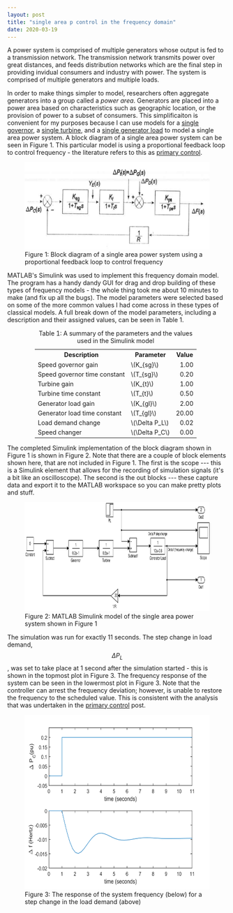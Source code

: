 ```yaml
---
layout: post
title: "single area p control in the frequency domain"
date: 2020-03-19
---
```


A power system is comprised of multiple generators whose output is fed to a transmission network. The transmission network transmits power over great distances, and feeds distribution networks which are the final step in providing invidual consumers and industry with power. The system is comprised of multiple generators and multiple loads.

In order to make things simpler to model, researchers often aggregate generators into a group called a *power area*. Generators are placed into a power area based on characteristics such as geographic location, or the provision of power to a subset of consumers. This simplificaiton is convenient for my purposes because I can use models for a [single governor](https://skreynolds.github.io/blog/2020/03/09/modelling-plant-1), a [single turbine](https://skreynolds.github.io/blog/2020/03/10/modelling-plant-2), and a [single generator load](https://skreynolds.github.io/blog/2020/03/11/modelling-plant-3) to model a single area power system. A block diagram of a single area power system can be seen in Figure 1. This particular model is using a proportional feedback loop to control frequency - the literature refers to this as [primary control](https://skreynolds.github.io/blog/2020/03/12/primary-control).

<figure>
	<img src="/assets/single_area_p_control.png" alt="Governor" height="200" class="center">
	<figcaption>Figure 1: Block diagram of a single area power system using a proportional feedback loop to control frequency</figcaption>
</figure>

MATLAB's Simulink was used to implement this frequency domain model. The program has a handy dandy GUI for drag and drop building of these types of frequency models - the whole thing took me about 10 minutes to make (and fix up all the bugs). The model parameters were selected based on some of the more common values I had come across in these types of classical models. A full break down of the model parameters, including a description and their assigned values, can be seen in Table 1. 

<center>
<table style="width: 75%">
	<caption>Table 1: A summary of the parameters and the values used in the Simulink model</caption>
	<tr><th>Description</th>					<th>Parameter</th>			<th style="text-align: center;">Value</th></tr>
	<tr><td>Speed governor gain</td>			<td>\(K_{sg}\)</td>			<td style="text-align: right;">1.00</td></tr>
	<tr><td>Speed governor time constant</td>	<td>\(T_{sg}\)</td>			<td style="text-align: right;">0.20</td></tr>
	<tr><td>Turbine gain</td>					<td>\(K_{t}\)</td>			<td style="text-align: right;">1.00</td></tr>
	<tr><td>Turbine time constant</td>			<td>\(T_{t}\)</td>			<td style="text-align: right;">0.50</td></tr>
	<tr><td>Generator load gain</td>			<td>\(K_{gl}\)</td>			<td style="text-align: right;">2.00</td></tr>
	<tr><td>Generator load time constant</td>	<td>\(T_{gl}\)</td>			<td style="text-align: right;">20.00</td></tr>
	<tr><td>Load demand change</td>				<td>\(\Delta P_L\)</td>		<td style="text-align: right;">0.02</td></tr>
	<tr><td>Speed changer</td>					<td>\(\Delta P_C\)</td>		<td style="text-align: right;">0.00</td></tr>
</table>
</center>

The completed Simulink implementation of the block diagram shown in Figure 1 is shown in Figure 2. Note that there are a couple of block elements shown here, that are not included in Figure 1. The first is the scope --- this is a Simulink element that allows for the recording of simulation signals (it's a bit like an oscilloscope). The second is the out blocks --- these capture data and export it to the MATLAB workspace so you can make pretty plots and stuff.

<figure>
	<img src="/assets/single_area_model_P_control.svg" alt="Governor" height="250" class="center">
	<figcaption>Figure 2: MATLAB Simulink model of the single area power system shown in Figure 1</figcaption>
</figure>

The simulation was run for exactly 11 seconds. The step change in load demand, $$\Delta P_L$$, was set to take place at 1 second after the simulation started - this is shown in the topmost plot in Figure 3. The frequency response of the system can be seen in the lowermost plot in Figure 3. Note that the controller can arrest the frequency deviation; however, is unable to restore the frequency to the scheduled value. This is consistent with the analysis that was undertaken in the [primary control](https://skreynolds.github.io/blog/2020/03/12/primary-control) post.

<figure>
	<img src="/assets/single_area_p_control_plot.svg" alt="Governor" height="400" class="center">
	<figcaption>Figure 3: The response of the system frequency (below) for a step change in the load demand (above)</figcaption>
</figure>